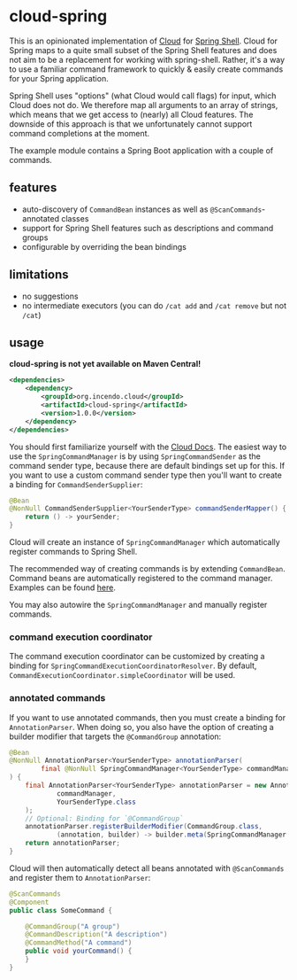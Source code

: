 # cloud-spring

This is an opinionated implementation of [Cloud](https://github.com/incendo/cloud) for 
[Spring Shell](https://spring.io/projects/spring-shell).
Cloud for Spring maps to a quite small subset of the Spring Shell features and does not aim to be a replacement
for working with spring-shell.
Rather, it's a way to use a familiar command framework to quickly & easily create commands for your Spring application.

Spring Shell uses "options" (what Cloud would call flags) for input, which Cloud does not do.
We therefore map all arguments to an array of strings, which means that we get access to (nearly) all Cloud features.
The downside of this approach is that we unfortunately cannot support command completions at the moment.

The example module contains a Spring Boot application with a couple of commands.

## features

- auto-discovery of `CommandBean` instances as well as `@ScanCommands`-annotated classes
- support for Spring Shell features such as descriptions and command groups
- configurable by overriding the bean bindings

## limitations

- no suggestions
- no intermediate executors (you can do `/cat add` and `/cat remove` but not `/cat`)

## usage

**cloud-spring is not yet available on Maven Central!**
```xml
<dependencies>
    <dependency>
        <groupId>org.incendo.cloud</groupId>
        <artifactId>cloud-spring</artifactId>
        <version>1.0.0</version>
    </dependency>
</dependencies>
```

You should first familiarize yourself with the [Cloud Docs](https://cloud.incendo.org).
The easiest way to use the `SpringCommandManager` is by using `SpringCommandSender` as the command sender type,
because there are default bindings set up for this.
If you want to use a custom command sender type then you'll want to create a binding for `CommandSenderSupplier`:
```java
@Bean
@NonNull CommandSenderSupplier<YourSenderType> commandSenderMapper() {
    return () -> yourSender;
}
```
Cloud will create an instance of `SpringCommandManager` which automatically register commands to Spring Shell.

The recommended way of creating commands is by extending `CommandBean`.
Command beans are automatically registered to the command manager. 
Examples can be found
[here](https://github.com/Incendo/cloud-spring/tree/main/example/src/main/java/org/incendo/cloud/spring/example/commands).

You may also autowire the `SpringCommandManager` and manually register commands.

### command execution coordinator

The command execution coordinator can be customized by creating a binding for `SpringCommandExecutionCoordinatorResolver`.
By default, `CommandExecutionCoordinator.simpleCoordinator` will be used.

### annotated commands

If you want to use annotated commands, then you must create a binding for `AnnotationParser`.
When doing so, you also have the option of creating a builder modifier that targets the `@CommandGroup` annotation:
```java
@Bean
@NonNull AnnotationParser<YourSenderType> annotationParser(
        final @NonNull SpringCommandManager<YourSenderType> commandManager
) {
    final AnnotationParser<YourSenderType> annotationParser = new AnnotationParser<>(
            commandManager,
            YourSenderType.class
    );
    // Optional: Binding for `@CommandGroup`
    annotationParser.registerBuilderModifier(CommandGroup.class,
            (annotation, builder) -> builder.meta(SpringCommandManager.COMMAND_GROUP_KEY, annotation.value()));
    return annotationParser;
}
```

Cloud will then automatically detect all beans annotated with `@ScanCommands` and register them to `AnnotationParser`:
```java
@ScanCommands
@Component
public class SomeCommand {

    @CommandGroup("A group")
    @CommandDescription("A description")
    @CommandMethod("A command")
    public void yourCommand() {
    }
}
```
